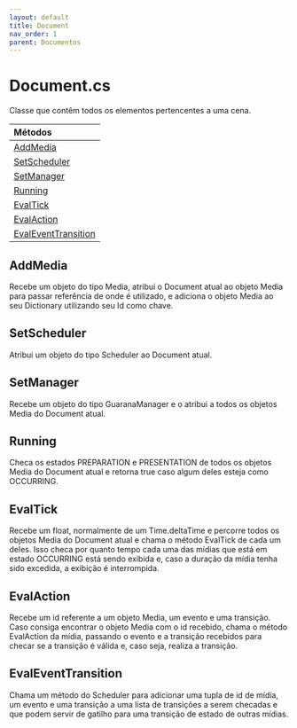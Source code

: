 ```yaml
---
layout: default
title: Document
nav_order: 1
parent: Documentos
---
```

# Document.cs


Classe que contêm todos os elementos pertencentes a uma cena.

| Métodos       |
|:-------------|
| [AddMedia](#addmedia)| 
| [SetScheduler](#setscheduler)| 
| [SetManager](#setmanager)| 
| [Running](#running)| 
| [EvalTick](#evaltick)| 
| [EvalAction](#evalaction)| 
| [EvalEventTransition](#evaleventtransition)| 


## AddMedia
Recebe um objeto do tipo Media, atribui o Document atual ao objeto Media para passar referência de onde é utilizado, e adiciona o objeto Media ao seu Dictionary utilizando seu Id como chave.

## SetScheduler
Atribui um objeto do tipo Scheduler ao Document atual.
## SetManager
Recebe um objeto do tipo GuaranaManager e o atribui a todos os objetos Media do Document atual.
## Running
Checa os estados PREPARATION e PRESENTATION de todos os objetos Media do Document atual e retorna true caso algum deles esteja como OCCURRING.
## EvalTick
Recebe um float, normalmente de um Time.deltaTime e percorre todos os objetos Media do Document atual e chama o método EvalTick de cada um deles. Isso checa por quanto tempo cada uma das mídias que está em estado OCCURRING está sendo exibida e, caso a duração da mídia tenha sido excedida, a exibição é interrompida.

## EvalAction
Recebe um id referente a um objeto Media, um evento e uma transição. Caso consiga encontrar o objeto Media com o id recebido, chama o método EvalAction da mídia, passando o evento e a transição recebidos para checar se a transição é válida e, caso seja, realiza a transição.
## EvalEventTransition
Chama um método do Scheduler para adicionar uma tupla de id de mídia, um evento e uma transição a uma lista de transições a serem checadas e que podem servir de gatilho para uma transição de estado de outras mídias.




